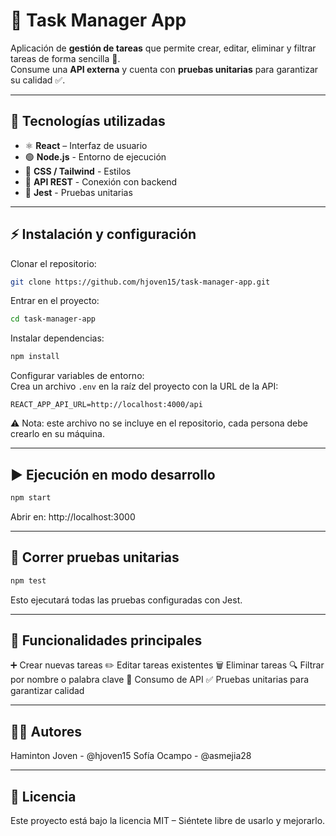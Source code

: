 # 📝 Task Manager App

Aplicación de **gestión de tareas** que permite crear, editar, eliminar y filtrar tareas de forma sencilla 🚀.  
Consume una **API externa** y cuenta con **pruebas unitarias** para garantizar su calidad ✅.

---

## 📂 Tecnologías utilizadas

- ⚛️ **React** – Interfaz de usuario
- 🟢 **Node.js** - Entorno de ejecución
- 🎨 **CSS / Tailwind** - Estilos
- 🔗 **API REST** - Conexión con backend
- 🧪 **Jest** - Pruebas unitarias

---

## ⚡ Instalación y configuración

Clonar el repositorio: 

```bash
git clone https://github.com/hjoven15/task-manager-app.git

```
Entrar en el proyecto:

```bash
cd task-manager-app
```

Instalar dependencias:

```bash
npm install
```

Configurar variables de entorno:  
Crea un archivo `.env` en la raíz del proyecto con la URL de la API:  

```env
REACT_APP_API_URL=http://localhost:4000/api
```

⚠️ Nota: este archivo no se incluye en el repositorio, cada persona debe crearlo en su máquina.

---

## ▶️ Ejecución en modo desarrollo

```bash
npm start
```
Abrir en: http://localhost:3000

---

## 🧪 Correr pruebas unitarias

```bash
npm test
```
Esto ejecutará todas las pruebas configuradas con Jest.

---

## 📌 Funcionalidades principales

➕ Crear nuevas tareas
✏️ Editar tareas existentes
🗑️ Eliminar tareas
🔍 Filtrar por nombre o palabra clave
🔗 Consumo de API
✅ Pruebas unitarias para garantizar calidad

---

## 👩‍💻 Autores
Haminton Joven - @hjoven15
Sofía Ocampo - @asmejia28

---

## 📜 Licencia
Este proyecto está bajo la licencia MIT – Siéntete libre de usarlo y mejorarlo.